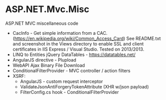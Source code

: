 # ASP.NET.Mvc.Misc
ASP.NET MVC miscellaneous code

- CacInfo - Get simple information from a CAC. (https://en.wikipedia.org/wiki/Common_Access_Card) See README.txt and screenshot  in the Views directory to enable SSL and client certificates in IIS Express / Visual Studio. Tested on 2013/2013.
- LINQ to Entities jQuery DataTables - https://datatables.net/
- AngularJS directive - Plupload
- WebAPI Ajax Binary File Download
- ConditionalFilterProvider -  MVC controller / action filters
- XSRF:
    - AngularJS - custom request interceptor
    - ValidateJsonAntiForgeryTokenAttribute (XHR w/json payload)
    - FilterConfig.cs hook - ConditionalFilterProvider